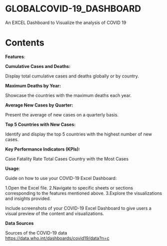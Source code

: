 # GLOBALCOVID-19_DASHBOARD
An EXCEL Dashboard to Visualize the analysis of COVID 19

# Contents

**Features**:

**Cumulative Cases and Deaths:**

Display total cumulative cases and deaths globally or by country.

**Maximum Deaths by Year:**

Showcase the countries with the maximum deaths each year.

**Average New Cases by Quarter:**

Present the average of new cases on a quarterly basis.

**Top 5 Countries with New Cases:**

Identify and display the top 5 countries with the highest number of new cases.

**Key Performance Indicators (KPIs):**

Case Fatality Rate
Total Cases
Country with the Most Cases

**Usage**:

Guide on how to use your COVID-19 Excel Dashboard:

1.Open the Excel file.
2.Navigate to specific sheets or sections corresponding to the features mentioned above.
3.Explore the visualizations and insights provided.



Include screenshots of your COVID-19 Excel Dashboard to give users a visual preview of the content and visualizations.


**Data Sources**

Sources of the COVID-19 data
https://data.who.int/dashboards/covid19/data?n=c
